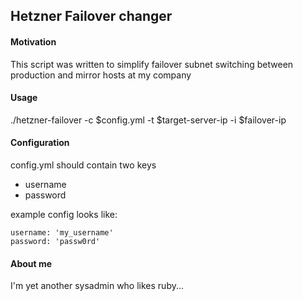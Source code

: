 ## Hetzner Failover changer ##

#### Motivation ####
This script was written to simplify failover subnet switching between
production and mirror hosts at my company 

#### Usage ####

./hetzner-failover -c $config.yml -t $target-server-ip -i $failover-ip

#### Configuration ####

config.yml should contain two keys
* username
* password

example config looks like:

```
username: 'my_username'
password: 'passw0rd'
```


#### About me #####
I'm yet another sysadmin who likes ruby...
